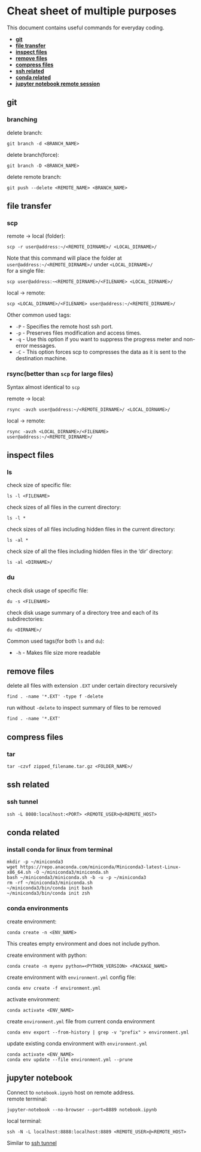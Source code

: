 # Cheat sheet of multiple purposes
This document contains useful commands for everyday coding.
- [**git**](#git)
- [**file transfer**](#file-transfer)
- [**inspect files**](#inspect-files)
- [**remove files**](#remove-files)
- [**compress files**](#compress-files)
- [**ssh related**](#ssh-related)
- [**conda related**](#conda-related)
- [**jupyter notebook remote session**](#jupyter-notebook)
## git
### branching
delete branch: <br>
```
git branch -d <BRANCH_NAME>
```
delete branch(force): <br>
```
git branch -D <BRANCH_NAME>
```
delete remote branch: <br>
```
git push --delete <REMOTE_NAME> <BRANCH_NAME>
```
## file transfer
### scp
remote -> local (folder): <br>
```
scp -r user@address:~/<REMOTE_DIRNAME>/ <LOCAL_DIRNAME>/
```
Note that this command will place the folder at `user@address:~/<REMOTE_DIRNAME>/` under `<LOCAL_DIRNAME>/` <br>
for a single file: <br>
```
scp user@address:~<REMOTE_DIRNAME>/<FILENAME> <LOCAL_DIRNAME>/
```
local -> remote:
```
scp <LOCAL_DIRNAME>/<FILENAME> user@address:~/<REMOTE_DIRNAME>/
```

Other common used tags:

- `-P` - Specifies the remote host ssh port.
- `-p` - Preserves files modification and access times.
- `-q` - Use this option if you want to suppress the progress meter and non-error messages.
- `-C` - This option forces scp to compresses the data as it is sent to the destination machine.

### rsync(better than `scp` for large files)
Syntax almost identical to `scp`

remote -> local: <br>
```
rsync -avzh user@address:~/<REMOTE_DIRNAME>/ <LOCAL_DIRNAME>/
```

local -> remote:
```
rsync -avzh <LOCAL_DIRNAME>/<FILENAME> user@address:~/<REMOTE_DIRNAME>/
```
## inspect files
### ls
check size of specific file:
```
ls -l <FILENAME>
```
check sizes of all files in the current directory:
```
ls -l *
```
check sizes of all files including hidden files in the current directory:
```
ls -al * 
```
check size of all the files including hidden files in the ‘dir’ directory:
```
ls -al <DIRNAME>/
```
### du
check disk usage of specific file:
```
du -s <FILENAME>
```
check disk usage summary of a directory tree and each of its subdirectories:
```
du <DIRNAME>/
```
Common used tags(for both `ls` and `du`):

- `-h` - Makes file size more readable

## remove files
delete all files with extension `.EXT` under certain directory recursively
```
find . -name '*.EXT' -type f -delete
```
run without `-delete` to inspect summary of files to be removed
```
find . -name '*.EXT'
```
## compress files
### tar
```
tar -czvf zipped_filename.tar.gz <FOLDER_NAME>/
```

## ssh related
### ssh tunnel
```
ssh -L 8080:localhost:<PORT> <REMOTE_USER>@<REMOTE_HOST>
```

## conda related
### install conda for linux from terminal
```
mkdir -p ~/miniconda3
wget https://repo.anaconda.com/miniconda/Miniconda3-latest-Linux-x86_64.sh -O ~/miniconda3/miniconda.sh
bash ~/miniconda3/miniconda.sh -b -u -p ~/miniconda3
rm -rf ~/miniconda3/miniconda.sh
~/miniconda3/bin/conda init bash
~/miniconda3/bin/conda init zsh
```
### conda environments
create environment:
```
conda create -n <ENV_NAME>
```
This creates empty environment and does not include python. <br/>

create environment with python:
```
conda create -n myenv python=<PYTHON_VERSION> <PACKAGE_NAME>
```
create environment with `environment.yml` config file:
```
conda env create -f environment.yml
```
activate environment:
```
conda activate <ENV_NAME>
```
create `environment.yml` file from current conda environment
```
conda env export --from-history | grep -v "prefix" > environment.yml
```
update existing conda environment with `environment.yml`
```
conda activate <ENV_NAME>
conda env update --file environment.yml --prune
```

## jupyter notebook
Connect to `notebook.ipynb` host on remote address. <br/>
remote terminal:
```
jupyter-notebook --no-browser --port=8889 notebook.ipynb
```
local terminal:
```
ssh -N -L localhost:8888:localhost:8889 <REMOTE_USER>@<REMOTE_HOST>
```
Similar to [ssh tunnel](#ssh-tunnel)
